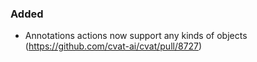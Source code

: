 ### Added

- Annotations actions now support any kinds of objects
  (<https://github.com/cvat-ai/cvat/pull/8727>)
